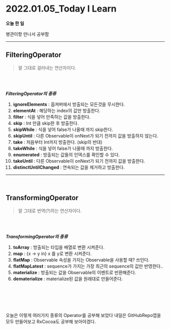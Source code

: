 # 2022.01.05_Today I Learn

**오늘 한 일**

병관이항 만나서 공부함

---

## FilteringOperator

> 말 그대로 걸러내는 연산자이다.

<br/>

<br/>

***FilteringOperator의 종류***

1. **ignoreElements** : 옵져버에서 방출되는 모든것을 무시한다.
2. **elementAt** : 해당하는 index의 값만 방출한다.
3. **filter** : 식을 넣어 만족하는 값을 방출한다.
4. **skip** : Int 만큼 skip한 후 방출한다.
5. **skipWhile** : 식을 넣어 false가 나올때 까지 skip한다.
6. **skipUntil** : 다른 Observable이 onNext가 되기 전까지 값을 방출하지 않는다.
7. **take** : 처음부터 Int까지 방출한다. (skip의 반대)
8. **takeWhile** : 식을 넣어 false가 나올때 까지 방출한다.
9. **enumerated** : 방출되는 값들의 인덱스를 확인할 수 있다.
10. **takeUntil** : 다른 Observable이 onNext가 되기 전까지 값을 방출한다.
11. **distinctUntilChanged** : 연속되는 값을 제거하고 방출한다.

---

<br/>

## TransformingOperator

> 말 그대로 번역(?)하는 연산자이다.

<br/>

<br/>

***TransformingOperator의 종류***

1. **toArray** : 방출되는 타입을 배열로 변환 시켜준다.
2. **map** : {x -> y in} x 를 y로 변환 시켜준다.
3. **flatMap** : Observable 속성을 가지는 Observable을 사용할 때? 쓰인다.
4. **flatMapLatest** : sequence가 가지는 가장 최근의 sequence의 값만 반영한다..
5. **materialize** : 방출되는 값을 Observable의 이벤트로 반환해준다.
6. **dematerialize** : materialize된 값을 원래대로 만들어준다.



<br/>

<br/>

<br/>

<br/>

오늘은 이렇게 여러가지 종류의 Operator를 공부해 보았다 내일은 GitHubRepo앱을 모두 만들어보고 RxCocoa도 공부해 보아야겠다.